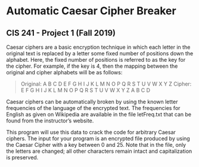 
# Automatic Caesar Cipher Breaker

## CIS 241 - Project 1 (Fall 2019)

Caesar ciphers are a basic encryption technique in which each letter in the original text is replaced
by a letter some fixed number of positions down the alphabet. Here, the fixed number of
positions is referred to as the key for the cipher. For example, if the key is 4, then the mapping
between the original and cipher alphabets will be as follows:

> Original: A B C D E F G H I J K L M N O P Q R S T U V W X Y Z
> Cipher: E F G H I J K L M N O P Q R S T U V W X Y Z A B C D

Caesar ciphers can be automatically broken by using the known letter frequencies of the language
of the encrypted text. The frequencies for English as given on Wikipedia are available in the file
letFreq.txt that can be found from the instructor’s website.

This program will use this data to crack the code for arbitrary Caesar ciphers.
The input for your program is an encrypted file produced by using the Caesar Cipher with
a key between 0 and 25. Note that in the file, only the letters are changed; all other characters
remain intact and capitalization is preserved.

